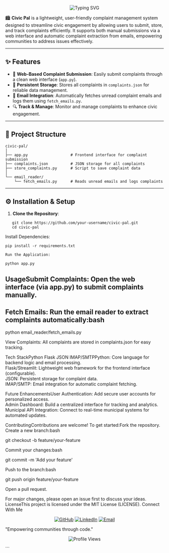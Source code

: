 <p align="center">
  <img src="https://readme-typing-svg.herokuapp.com?font=Fira+Code&size=28&pause=1000&color=41E0E8&center=true&vCenter=true&width=500&repeat=true&lines=Civic+Pal;+Complaint+Management+System&speed=80" alt="Typing SVG" />
</p>

🏙️ **Civic Pal** is a lightweight, user-friendly complaint management system designed to streamline civic engagement by allowing users to submit, store, and track complaints efficiently. It supports both manual submissions via a web interface and automatic complaint extraction from emails, empowering communities to address issues effectively.

---

## ✨ Features

- 📝 **Web-Based Complaint Submission**: Easily submit complaints through a clean web interface (`app.py`).  
- 📂 **Persistent Storage**: Stores all complaints in `complaints.json` for reliable data management.  
- 📧 **Email Integration**: Automatically fetches unread complaint emails and logs them using `fetch_emails.py`.  
- 🔍 **Track & Manage**: Monitor and manage complaints to enhance civic engagement.

---

## 📁 Project Structure
```
civic-pal/
│
├── app.py                   # Frontend interface for complaint submission
├── complaints.json          # JSON storage for all complaints
├── store_complaints.py      # Script to save complaint data
│
└── email_reader/
    └── fetch_emails.py      # Reads unread emails and logs complaints
```
---

## ⚙️ Installation & Setup

1. **Clone the Repository**:
```
   git clone https://github.com/your-username/civic-pal.git
   cd civic-pal
```
Install Dependencies:
```
pip install -r requirements.txt

Run the Application:

python app.py
```

## UsageSubmit Complaints: Open the web interface (via app.py) to submit complaints manually.  
## Fetch Emails: Run the email reader to extract complaints automatically:bash

python email_reader/fetch_emails.py

View Complaints: All complaints are stored in complaints.json for easy tracking.

 Tech StackPython Flask JSON IMAP/SMTPPython: Core language for backend logic and email processing.  
Flask/Streamlit: Lightweight web framework for the frontend interface (configurable).  
JSON: Persistent storage for complaint data.  
IMAP/SMTP: Email integration for automatic complaint fetching.

 Future EnhancementsUser Authentication: Add secure user accounts for personalized access.  
Admin Dashboard: Build a centralized interface for tracking and analytics.  
Municipal API Integration: Connect to real-time municipal systems for automated updates.

 ContributingContributions are welcome! To get started:Fork the repository.
Create a new branch:bash

git checkout -b feature/your-feature

Commit your changes:bash

git commit -m 'Add your feature'

Push to the branch:bash

git push origin feature/your-feature

Open a pull request.

For major changes, please open an issue first to discuss your ideas. LicenseThis project is licensed under the MIT License (LICENSE). Connect With Me<p align="center">
  <a href="https://github.com/kamilsiu"><img src="https://img.shields.io/badge/-GitHub-181717?style=for-the-badge&logo=github" alt="GitHub"></a>
  <a href="https://www.linkedin.com/in/kamil-nissar-348145252/"><img src="https://img.shields.io/badge/-LinkedIn-0A66C2?style=for-the-badge&logo=linkedin" alt="LinkedIn"></a>
  <a href="mailto:kamilnissarzarga29@gmail.com"><img src="https://img.shields.io/badge/-Email-D14836?style=for-the-badge&logo=gmail" alt="Email"></a>
</p>

 "Empowering communities through code."
<p align="center">
  <img src="https://komarev.com/ghpvc/?username=kamilsiu&color=blue" alt="Profile Views" />
</p>
```



